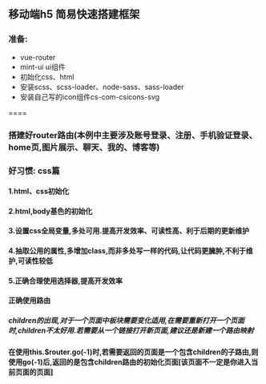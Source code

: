 ## 移动端h5 简易快速搭建框架

### 准备:
 + vue-router
 + mint-ui ui组件
 + 初始化css、html
 + 安装scss、scss-loader、node-sass、sass-loader
 + 安装自己写的icon组件cs-com-csicons-svg

====

### 搭建好router路由(本例中主要涉及账号登录、注册、手机验证登录、home页,图片展示、聊天、我的、博客等)
### 好习惯: css篇
#### 1.html、css初始化
#### 2.html,body基色的初始化
#### 3.设置css全局变量,多处可用.提高开发效率、可读性高、利于后期的更新维护
#### 4.抽取公用的属性,多增加class,而非多处写一样的代码,让代码更臃肿,不利于维护,可读性较低
#### 5.正确合理使用选择器,提高开发效率


#### 正确使用路由
##### children的出现,对于一个页面中板块需要变化适用,在需要重新打开一个页面时,children不太好用.若需要从一个链接打开新页面,建议还是新建一个路由映射
#### 在使用this.$router.go(-1)时,若需要返回的页面是一个包含children的子路由,则使用go(-1)后,返回的是包含children路由的初始化页面[该页面不一定是你进入当前页面的页面]  
